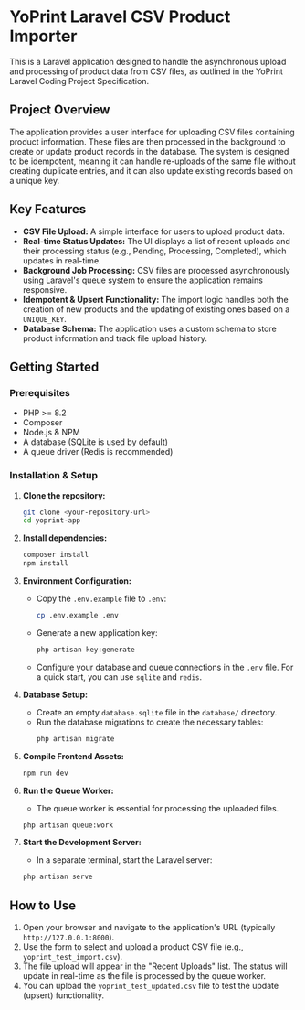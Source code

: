 # YoPrint Laravel CSV Product Importer

This is a Laravel application designed to handle the asynchronous upload and processing of product data from CSV files, as outlined in the YoPrint Laravel Coding Project Specification.

## Project Overview

The application provides a user interface for uploading CSV files containing product information. These files are then processed in the background to create or update product records in the database. The system is designed to be idempotent, meaning it can handle re-uploads of the same file without creating duplicate entries, and it can also update existing records based on a unique key.

## Key Features

- **CSV File Upload:** A simple interface for users to upload product data.
- **Real-time Status Updates:** The UI displays a list of recent uploads and their processing status (e.g., Pending, Processing, Completed), which updates in real-time.
- **Background Job Processing:** CSV files are processed asynchronously using Laravel's queue system to ensure the application remains responsive.
- **Idempotent & Upsert Functionality:** The import logic handles both the creation of new products and the updating of existing ones based on a `UNIQUE_KEY`.
- **Database Schema:** The application uses a custom schema to store product information and track file upload history.

## Getting Started

### Prerequisites

- PHP >= 8.2
- Composer
- Node.js & NPM
- A database (SQLite is used by default)
- A queue driver (Redis is recommended)

### Installation & Setup

1.  **Clone the repository:**
    ```bash
    git clone <your-repository-url>
    cd yoprint-app
    ```

2.  **Install dependencies:**
    ```bash
    composer install
    npm install
    ```

3.  **Environment Configuration:**
    - Copy the `.env.example` file to `.env`:
      ```bash
      cp .env.example .env
      ```
    - Generate a new application key:
      ```bash
      php artisan key:generate
      ```
    - Configure your database and queue connections in the `.env` file. For a quick start, you can use `sqlite` and `redis`.

4.  **Database Setup:**
    - Create an empty `database.sqlite` file in the `database/` directory.
    - Run the database migrations to create the necessary tables:
      ```bash
      php artisan migrate
      ```

5.  **Compile Frontend Assets:**
    ```bash
    npm run dev
    ```

6.  **Run the Queue Worker:**
    - The queue worker is essential for processing the uploaded files.
    ```bash
    php artisan queue:work
    ```

7.  **Start the Development Server:**
    - In a separate terminal, start the Laravel server:
    ```bash
    php artisan serve
    ```

## How to Use

1.  Open your browser and navigate to the application's URL (typically `http://127.0.0.1:8000`).
2.  Use the form to select and upload a product CSV file (e.g., `yoprint_test_import.csv`).
3.  The file upload will appear in the "Recent Uploads" list. The status will update in real-time as the file is processed by the queue worker.
4.  You can upload the `yoprint_test_updated.csv` file to test the update (upsert) functionality.